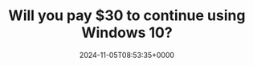 ---
title: "Will you pay $30 to continue using Windows 10?"
description: "Windows 10 will reach EOL on Oct 14, 2025. For those who still want to use Windows 10, Microsoft introduced Extended Security Updates program for personal use."
image: "images/post/2024/11/Will-you-pay-30-to-continue-using-Windows-10.jpg"
date: "2024-11-05T08:53:35+0000"
categories: ["News"]
tags: ["EOL", "extended security updates", "Windows 10"]
type: "regular" # available types: [featured/regular]
draft: false
sitemapExclude: false
---